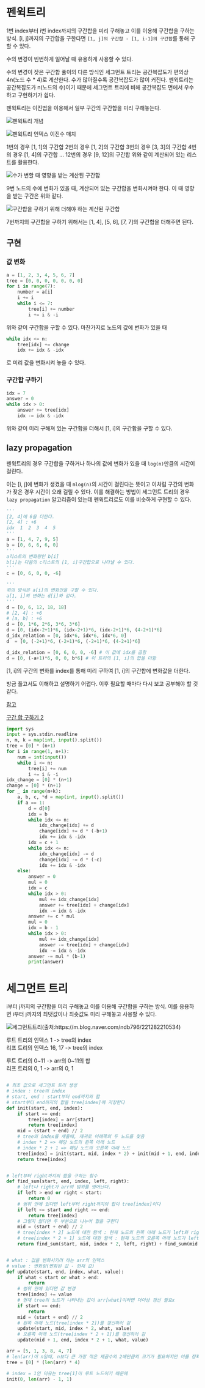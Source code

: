 # 펜윅트리

1번 index부터 i번 index까지의 구간합을 미리 구해놓고 이를 이용해 구간합을 구하는 방식. [i, j]까지의 구간합을 구한다면 `[1, j]의 구간합 - [1, i-1]의 구간합`를 통해 구할 수 있다.

수의 변경이 빈번하게 일어날 때 유용하게 사용할 수 있다.

수의 변경이 잦은 구간합 풀이의 다른 방식인 세그먼트 트리는 공간복잡도가 편의상 4n(노드 수 \* 4)로 계산한다. 수가 많아질수록 공간복잡도가 많이 커진다. 펜윅트리는 공간복잡도가 n(노드의 수)이기 때문에 세그먼트 트리에 비해 공간복잡도 면에서 우수하고 구현하기가 쉽다.

펜윅트리는 이진법을 이용해서 일부 구간의 구간합을 미리 구해놓는다.

![펜윅트리 개념](./assets_구간합/2023-02-08-20-04-56-image.png)

![펜윅트리 인덱스 이진수 매치](./assets_구간합/2023-02-08-20-08-08-image.png)

1번의 경우 [1, 1]의 구간합
2번의 경우 [1, 2]의 구간합
3번의 경우 [3, 3]의 구간합
4번의 경우 [1, 4]의 구간합
...
12번의 경우 [9, 12]의 구간합
위와 같이 계산되어 있는 리스트를 활용한다.

![수가 변할 때 영향을 받는 계산된 구간합](./assets_구간합/2023-02-08-20-21-45-image.png)

9번 노드의 수에 변화가 있을 때, 계산되어 있는 구간합을 변화시켜야 한다. 이 때 영향을 받는 구간은 위와 같다.

![구간합을 구하기 위해 더해야 하는 계산된 구간합](./assets_구간합/2023-02-08-20-30-25-image.png)

7번까지의 구간합을 구하기 위해서는 [1, 4], [5, 6], [7, 7]의 구간합을 더해주면 된다.

## 구현

### 값 변화

```python
a = [1, 2, 3, 4, 5, 6, 7]
tree = [0, 0, 0, 0, 0, 0, 0]
for i in range(7):
    number = a[i]
    i += i
    while i <= 7:
        tree[i] += number
        i += i & -i
```

위와 같이 구간합을 구할 수 있다. 마찬가지로 노드의 값에 변화가 있을 때

```python
while idx <= n:
    tree[idx] += change
    idx += idx & -idx
```

로 미리 값을 변화시켜 놓을 수 있다.

### 구간합 구하기

```python
idx = 7
answer = 0
while idx > 0:
    answer += tree[idx]
    idx -= idx & -idx
```

위와 같이 미리 구해져 있는 구간합을 더해서 [1, i]의 구간합을 구할 수 있다.

## lazy propagation

펜윅트리의 경우 구간합을 구하거나 하나의 값에 변화가 있을 때 `log(n)`만큼의 시간이 걸린다.

이는 [i, j]에 변화가 생겼을 때 `mlog(n)`의 시간이 걸린다는 뜻이고 이처럼 구간의 변화가 잦은 경우 시간이 오래 걸릴 수 있다. 이를 해결하는 방법이 세그먼트 트리의 경우 `lazy propagation` 알고리즘이 있는데 펜윅트리로도 이를 비슷하게 구현할 수 있다.

```python
'''
[2, 4]에 6을 더한다.
[2, 4] : +6
idx  1  2  3  4  5
'''
a = [1, 4, 7, 9, 5]
b = [0, 6, 6, 6, 0]
'''
a리스트의 변화량인 b[i]
b[i]는 다음의 c리스트의 [1, i]구간합으로 나타낼 수 있다.
'''
c = [0, 6, 0, 0, -6]

'''
위의 방식은 a[i]의 변화만을 구할 수 있다.
a[1, i]의 변화는 d[i]와 같다.
'''
d = [0, 6, 12, 18, 18]
# [2, 4] : +6
# [a, b] : +6
d = [0, 1*6, 2*6, 3*6, 3*6]
d = [0, (idx-2+1)*6, (idx-2+1)*6, (idx-2+1)*6, (4-2+1)*6]
d_idx_relation = [0, idx*6, idx*6, idx*6, 0]
d  = [0, (-2+1)*6, (-2+1)*6, (-2+1)*6, (4-2+1)*6]

d_idx_relation = [0, 6, 0, 0, -6] # 이 값에 idx를 곱함
d = [0, (-a+1)*6, 0, 0, b*6] # 이 트리의 [1, i]의 합을 더함
```

[1, i]의 구간의 변화를 index를 통해 미리 구하여 [1, i]의 구간합에 변화값을 더한다.

방금 풀고서도 이해하고 설명하기 어렵다. 이후 필요할 때마다 다시 보고 공부해야 할 것 같다.

[참고](https://nahwasa.com/entry/%ED%8E%9C%EC%9C%85-%ED%8A%B8%EB%A6%ACFenwick-tree-BIT-%EA%B8%B0%EB%B3%B8-2D-lazy-propagationrange-update-point-query-range-update-range-query#%EC%9D%91%EC%9A%A9_3_:_%EA%B5%AC%EA%B0%84_%EC%97%85%EB%8D%B0%EC%9D%B4%ED%8A%B8,_%EA%B5%AC%EA%B0%84_%EA%B0%92_%ED%9A%8D%EB%93%9D)

[구간 합 구하기 2](https://www.acmicpc.net/problem/10999)

```python
import sys
input = sys.stdin.readline
n, m, k = map(int, input().split())
tree = [0] * (n+1)
for i in range(1, n+1):
    num = int(input())
    while i <= n:
        tree[i] += num
        i += i & -i
idx_change = [0] * (n+1)
change = [0] * (n+1)
for _ in range(m+k):
    a, b, c, *d = map(int, input().split())
    if a == 1:
        d = d[0]
        idx = b
        while idx <= n:
            idx_change[idx] += d
            change[idx] += d * (-b+1)
            idx += idx & -idx
        idx = c + 1
        while idx <= n:
            idx_change[idx] -= d
            change[idx] -= d * (-c)
            idx += idx & -idx
    else:
        answer = 0
        mul = 0
        idx = c
        while idx > 0:
            mul += idx_change[idx]
            answer += tree[idx] + change[idx]
            idx -= idx & -idx
        answer += c * mul
        mul = 0
        idx = b - 1
        while idx > 0:
            mul += idx_change[idx]
            answer -= tree[idx] + change[idx]
            idx -= idx & -idx
        answer -= mul * (b-1)
        print(answer)
```

# 세그먼트 트리

i부터 j까지의 구간합을 미리 구해놓고 이를 이용해 구간합을 구하는 방식. 이를 응용하면 i부터 j까지의 최댓값이나 최솟값도 미리 구해놓고 사용할 수 있다.

![세그먼트트리(출처:https://m.blog.naver.com/ndb796/221282210534)](./assets_구간합/segment_tree.png)

루트 트리의 인덱스 1 -> tree의 index  
리프 트리의 인덱스 16, 17 -> tree의 index

루트 트리의 0\~11 -> arr의 0\~11의 합  
리프 트리의 0, 1 -> arr의 0, 1

```python

# 최초 값으로 세그먼트 트리 생성
# index : tree의 index
# start, end : start부터 end까지의 합
# start부터 end까지의 합을 tree[index]에 저장한다
def init(start, end, index):
    if start == end:
        tree[index] = arr[start]
        return tree[index]
    mid = (start + end) // 2
    # tree의 index를 채울때, 재귀로 아래쪽의 두 노드를 찾음
    # index * 2 => 해당 노드의 왼쪽 아래 노드
    # index * 2 + 1 => 해당 노드의 오른쪽 아래 노드
    tree[index] = init(start, mid, index * 2) + init(mid + 1, end, index * 2 + 1)
    return tree[index]


# left부터 right까지의 합을 구하는 함수
def find_sum(start, end, index, left, right):
    # left나 right가 arr의 범위를 벗어난다.
    if left > end or right < start:
        return 0
    # 범위 안에 있다면 left부터 right까지의 합이 tree[index]이다
    if left <= start and right >= end:
        return tree[index]
    # 그렇지 않다면 두 부분으로 나누어 합을 구한다
    mid = (start + end) // 2
    # tree[index * 2] 노드에 대한 탐색 : 현재 노드의 왼쪽 아래 노드가 left와 right 사이의 arr값들의 합인가?
    # tree[index * 2 + 1] 노드에 대한 탐색 : 현재 노드의 오른쪽 아래 노드가 left와 right 사이의 arr값들의 합인가?
    return find_sum(start, mid, index * 2, left, right) + find_sum(mid + 1, end, index * 2 + 1, left, right)


# what : 값을 변화시키려 하는 arr의 인덱스
# value : 변화량(변화된 값 - 현재 값)
def update(start, end, index, what, value):
    if what < start or what > end:
        return
    # 범위 안에 있다면 값 변경
    tree[index] += value
    # 현재 tree의 노드가 나타내는 값이 arr[what]이라면 더이상 갱신 필요x
    if start == end:
        return
    mid = (start + end) // 2
    # 왼쪽 아래 노드(tree[index * 2])를 갱신하러 감
    update(start, mid, index * 2, what, value)
    # 오른쪽 아래 노드(tree[index * 2 + 1])를 갱신하러 감
    update(mid + 1, end, index * 2 + 1, what, value)

arr = [5, 1, 3, 8, 4, 7]
# len(arr)이 n일때, n보다 큰 가장 작은 제곱수의 2배만큼의 크기가 필요하지만 이를 정확히 구하기 힘들기 때문에 대충 n * 4의 크기로 tree를 생성한다
tree = [0] * (len(arr) * 4)

# index = 1인 이유는 tree[1]이 루트 노드이기 때문에
init(0, len(arr) - 1, 1)

```
